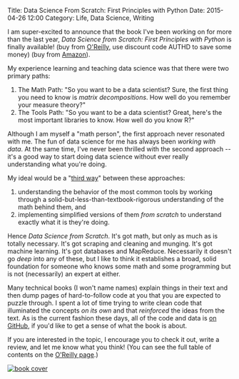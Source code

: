 Title: Data Science From Scratch: First Principles with Python
Date: 2015-04-26 12:00
Category: Life, Data Science, Writing

I am super-excited to announce that the book I've been working on for more than the last year, <i>Data Science from Scratch: First Principles with Python</i> is finally available! (buy from <a href="http://shop.oreilly.com/product/0636920033400.do">O'Reilly</a>, use discount code AUTHD to save some money) (buy from <a href="http://www.amazon.com/Data-Science-Scratch-Principles-Python/dp/149190142X">Amazon</a>).

My experience learning and teaching data science was that there were two primary paths:

1. The Math Path: "So you want to be a data scientist? Sure, the first thing you need to know is <i>matrix decompositions</i>. How well do you remember your measure theory?"
2. The Tools Path: "So you want to be a data scientist? Great, here's the most important libraries to know.  How well do you know R?"

Although I am myself a "math person", the first approach never resonated with me.  The fun of data science for me has always been <i>working with data</i>.  At the same time, I've never been thrilled with the second approach -- it's a good way to start doing data science without ever really understanding what you're doing.

My ideal would be a "<a href="http://en.wikipedia.org/wiki/Third_Way">third way</a>" between these approaches:

1. understanding the behavior of the most common tools by working through a solid-but-less-than-textbook-rigorous understanding of the math behind them, and
2. implementing simplified versions of them <i>from scratch</i> to understand exactly what it is they're doing.

Hence <i>Data Science from Scratch</i>.  It's got math, but only as much as is totally necessary.  It's got scraping and cleaning and munging.  It's got machine learning.  It's got databases and MapReduce.  Necessarily it doesn't go <i>deep</i> into any of these, but I like to think it establishes a broad, solid foundation for someone who knows some math and some programming but is not (necessarily) an expert at either.

Many technical books (I won't name names) explain things in their text and then dump pages of hard-to-follow code at you that you are expected to puzzle through.  I spent a lot of time trying to write clean code that illuminated the concepts <i>on its own</i> and that <i>reinforced</i> the ideas from the text.  As is the current fashion these days, all of the code and data is <a href = "https://github.com/joelgrus/data-science-from-scratch">on GitHub</a>, if you'd like to get a sense of what the book is about.

If you are interested in the topic, I encourage you to check it out, write a review, and let me know what you think!  (You can see the full table of contents on the <a href="http://shop.oreilly.com/product/0636920033400.do">O'Reilly page</a>.)

<a href="http://www.amazon.com/Data-Science-Scratch-Principles-Python/dp/149190142X">![book cover]({static}images/dsfs.jpg)</a>
